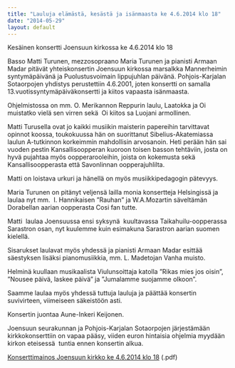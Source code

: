 ```yaml
---
title: "Lauluja elämästä, kesästä ja isänmaasta ke 4.6.2014 klo 18"
date: "2014-05-29"
layout: default
---
```


Kesäinen konsertti Joensuun kirkossa ke 4.6.2014 klo 18

Basso Matti Turunen, mezzosopraano Maria Turunen ja pianisti Armaan Madar pitävät yhteiskonsertin Joensuun kirkossa marsalkka Mannerheimin syntymäpäivänä ja Puolustusvoimain lippujuhlan päivänä. Pohjois-Karjalan Sotaorpojen yhdistys perustettiin 4.6.2001, joten konsertti on samalla 13.vuotissyntymäpäiväkonsertti ja kiitos vapaasta isänmaasta.

Ohjelmistossa on mm. O. Merikannon Reppurin laulu, Laatokka ja Oi muistatko vielä sen virren sekä  Oi kiitos sa Luojani armollinen.

Matti Turusella ovat jo kaikki musiikin maisterin papereihin tarvittavat opinnot koossa, toukokuussa hän on suorittanut Sibelius-Akatemiassa laulun A-tutkinnon korkeimmin mahdollisin arvosanoin. Heti perään hän sai vuoden pestin Kansallisoopperan kuoroon toisen basson tehtäviin, josta on hyvä pujahtaa myös oopperarooleihin, joista on kokemusta sekä Kansallisoopperasta että Savonlinnan oopperajuhlilta.

Matti on loistava urkuri ja hänellä on myös musiikkipedagogin pätevyys.

Maria Turunen on pitänyt veljensä lailla monia konsertteja Helsingissä ja laulaa nyt mm.  I. Hannikaisen ”Rauhan” ja W.A.Mozartin säveltämän Dorabellan aarian oopperasta Cosi fan tutte.

Matti  laulaa Joensuussa ensi syksynä  kuultavassa Taikahuilu-oopperassa Sarastron osan, nyt kuulemme kuin esimakuna Sarastron aarian suomen kielellä.

Sisarukset laulavat myös yhdessä ja pianisti Armaan Madar esittää säestyksen lisäksi pianomusiikkia, mm. L. Madetojan Vanha muisto.

Helminä kuullaan musikaalista Viulunsoittaja katolla ”Rikas mies jos oisin”, ”Nousee päivä, laskee päivä” ja ”Jumalamme suojamme olkoon”.

Saamme laulaa myös yhdessä tuttuja lauluja ja päättää konsertin suvivirteen, viimeiseen säkeistöön asti.

Konsertin juontaa Aune-Inkeri Keijonen.

Joensuun seurakunnan ja Pohjois-Karjalan Sotaorpojen järjestämään kirkkokonserttiin on vapaa pääsy, viiden euron hintaisia ohjelmia myydään kirkon eteisessä  tuntia ennen konsertin alkua.

[Konserttimainos Joensuun kirkko ke 4.6.2014 klo 18](http://p-ksotaorvot.fi/wp-content/uploads/2014/05/Konserttimainos-Joensuun-kirkko-ke-4.6.2014-klo-18.pdf) (.pdf)
